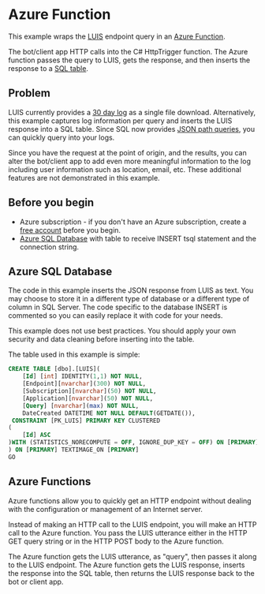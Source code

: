 # Azure Function

This example wraps the [LUIS](https://docs.microsoft.com/azure/cognitive-services/LUIS/) endpoint query in an [Azure Function](https://azure.microsoft.com/services/functions/). 

The bot/client app HTTP calls into the C# HttpTrigger function. The Azure function passes the query to LUIS, gets the response, and then inserts the response to a [SQL table](https://azure.microsoft.com/services/sql-database/). 

## Problem
LUIS currently provides a [30 day log](https://westus.dev.cognitive.microsoft.com/docs/services/5890b47c39e2bb17b84a55ff/operations/5890b47c39e2bb052c5b9c36)  as a single file download. Alternatively, this example captures log information per query and inserts the LUIS response into a SQL table. Since SQL now provides [JSON path queries](https://docs.microsoft.com/sql/relational-databases/json/json-path-expressions-sql-server), you can quickly query into your logs. 

Since you have the request at the point of origin, and the results, you can alter the bot/client app to add even more meaningful information to the log including user information such as location, email, etc. These additional features are not demonstrated in this example.

## Before you begin
* Azure subscription - if you don't have an Azure subscription, create a [free account](https://azure.microsoft.com/free/?WT.mc_id=A261C142F) before you begin. 
* [Azure SQL Database](https://azure.microsoft.com/services/sql-database/) with table to receive INSERT tsql statement and the connection string.

## Azure SQL Database
The code in this example inserts the JSON response from LUIS as text. You may choose to store it in a different type of database or a different type of column in SQL Server. The code specific to the database INSERT is commented so you can easily replace it with code for your needs.

This example does not use best practices. You should apply your own security and data cleaning before inserting into the table. 

The table used in this example is simple: 

```SQL
CREATE TABLE [dbo].[LUIS](
	[Id] [int] IDENTITY(1,1) NOT NULL,
	[Endpoint][nvarchar](300) NOT NULL,
	[Subscription][nvarchar](50) NOT NULL,
	[Application][nvarchar](50) NOT NULL,
	[Query] [nvarchar](max) NOT NULL,
	DateCreated DATETIME NOT NULL DEFAULT(GETDATE()),
 CONSTRAINT [PK_LUIS] PRIMARY KEY CLUSTERED 
(
	[Id] ASC
)WITH (STATISTICS_NORECOMPUTE = OFF, IGNORE_DUP_KEY = OFF) ON [PRIMARY]
) ON [PRIMARY] TEXTIMAGE_ON [PRIMARY]
GO
```

## Azure Functions
Azure functions allow you to quickly get an HTTP endpoint without dealing with the configuration or management of an Internet server. 

Instead of making an HTTP call to the LUIS endpoint, you will make an HTTP call to the Azure function. You pass the LUIS utterance either in the HTTP GET query string or in the HTTP POST body to the Azure function.  

The Azure function gets the LUIS utterance, as "query", then passes it along to the LUIS endpoint. The Azure function gets the LUIS response, inserts the response into the SQL table, then returns the LUIS response back to the bot or client app. 
